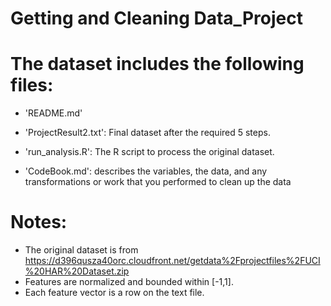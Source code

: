 Getting and Cleaning Data_Project
=================================

The dataset includes the following files:
=========================================

- 'README.md'

- 'ProjectResult2.txt': Final dataset after the required 5 steps.

- 'run_analysis.R': The R script to process the original dataset.

- 'CodeBook.md': describes the variables, the data, and any transformations or work that you performed to clean up the data 

Notes: 
======
- The original dataset is from https://d396qusza40orc.cloudfront.net/getdata%2Fprojectfiles%2FUCI%20HAR%20Dataset.zip 
- Features are normalized and bounded within [-1,1].
- Each feature vector is a row on the text file.
